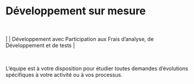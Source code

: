 





# Développement sur mesure



 







|  | Développement avec Participation aux Frais d’analyse, de Développement et de tests |


 


L’équipe est à votre disposition pour étudier toutes demandes d’évolutions spécifiques à votre activité ou à vos processus.


